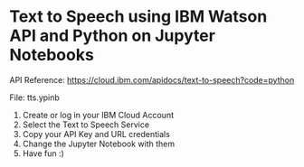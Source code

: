 # Text to Speech using IBM Watson API and Python on Jupyter Notebooks

API Reference: https://cloud.ibm.com/apidocs/text-to-speech?code=python

File: tts.ypinb

<ol>
  <li>Create or log in your IBM Cloud Account</li>
  <li>Select the Text to Speech Service</li>
  <li>Copy your API Key and URL credentials</li>
  <li>Change the Jupyter Notebook with them</li>
  <li>Have fun :)</li>
</ol>
